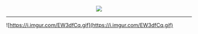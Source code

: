 
<p align="center">
  <img src="https://i.imgur.com/Vus9N02.png" />
</p>

------------

![https://i.imgur.com/EW3dfCq.gif](https://i.imgur.com/EW3dfCq.gif)




